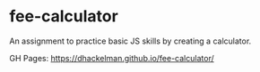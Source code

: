 # fee-calculator
An assignment to practice basic JS skills by creating a calculator.


GH Pages: https://dhackelman.github.io/fee-calculator/
